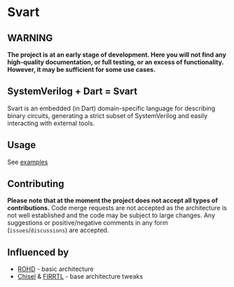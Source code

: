 # Svart

## WARNING

**The project is at an early stage of development. Here you will not find any high-quality documentation, or full testing, or an excess of functionality. However, it may be sufficient for some use cases.**

## SystemVerilog + Dart = Svart

Svart is an embedded (in Dart) domain-specific language for describing binary circuits, generating a strict subset of SystemVerilog and easily interacting with external tools.

## Usage

See [examples](example)

## Contributing

**Please note that at the moment the project does not accept all types of contributions.** Code merge requests are not accepted as the architecture is not well established and the code may be subject to large changes. Any suggestions or positive/negative comments in any form (`issues`/`discussions`) are accepted.

## Influenced by

* [ROHD](https://github.com/intel/rohd) - basic architecture
* [Chisel](https://github.com/chipsalliance/chisel) & [FIRRTL](https://github.com/chipsalliance/firrtl-spec) - base architecture tweaks

